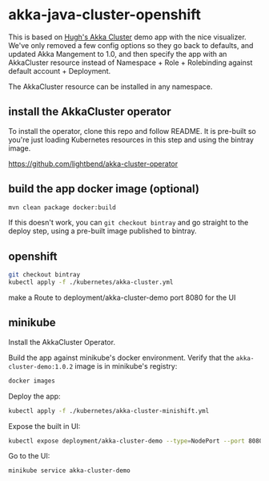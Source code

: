 # akka-java-cluster-openshift

This is based on [Hugh's Akka Cluster](https://github.com/mckeeh3/akka-java-cluster-openshift) demo app with the nice visualizer.
We've only removed a few config
options so they go back to defaults, and updated Akka Mangement to 1.0, and then specify the app with an
AkkaCluster resource instead of Namespace + Role + Rolebinding against default account + Deployment.

The AkkaCluster resource can be installed in any namespace.

## install the AkkaCluster operator

To install the operator, clone this repo and follow README. It is pre-built so you're just loading
Kubernetes resources in this step and using the bintray image.

https://github.com/lightbend/akka-cluster-operator

## build the app docker image (optional)

```sh
mvn clean package docker:build
```

If this doesn't work, you can `git checkout bintray` and go straight to the deploy step, using a pre-built
image published to bintray.

## openshift

```bash
git checkout bintray
kubectl apply -f ./kubernetes/akka-cluster.yml
```

make a Route to deployment/akka-cluster-demo port 8080 for the UI

## minikube

Install the AkkaCluster Operator.

Build the app against minikube's docker environment.
Verify that the `akka-cluster-demo:1.0.2` image is in minikube's registry:

```bash
docker images
```

Deploy the app:

```bash
kubectl apply -f ./kubernetes/akka-cluster-minishift.yml
```

Expose the built in UI:

```bash
kubectl expose deployment/akka-cluster-demo --type=NodePort --port 8080
```

Go to the UI:

```bash
minikube service akka-cluster-demo
```
